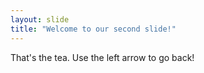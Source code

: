 ```yaml
---
layout: slide
title: "Welcome to our second slide!"
---
```

That's the tea.
Use the left arrow to go back!
